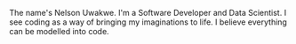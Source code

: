 The name's Nelson Uwakwe. I'm a Software Developer and Data Scientist. I see coding as a way of bringing my imaginations to life. I believe everything can be modelled into code.
